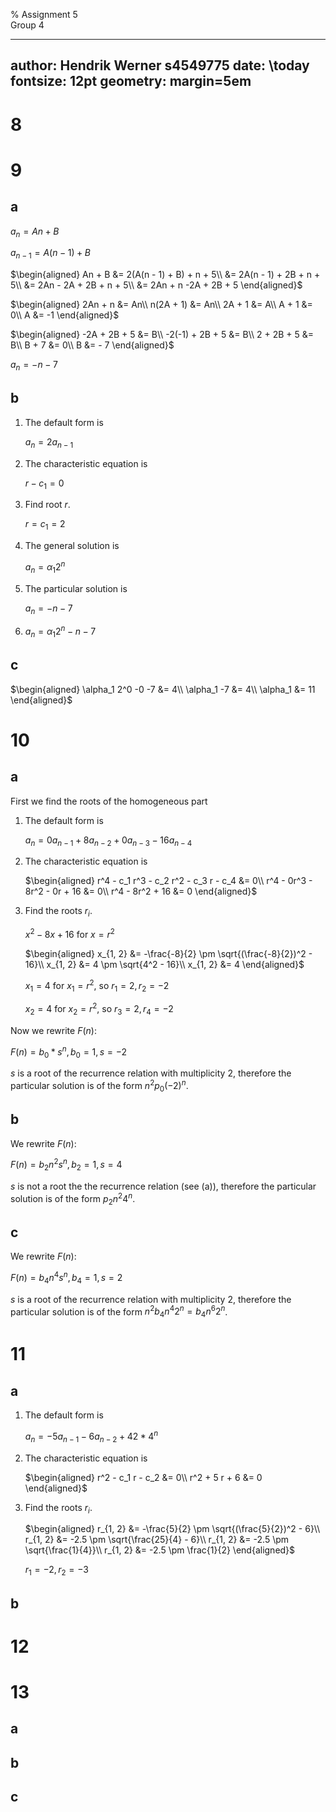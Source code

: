 % Assignment 5\
	Group 4

---
author: Hendrik Werner s4549775
date: \today
fontsize: 12pt
geometry: margin=5em
---

# 8

# 9
## a
$a_n = An + B$

$a_{n - 1} = A(n - 1) + B$

$\begin{aligned}
	An + B &= 2(A(n - 1) + B) + n + 5\\
	&= 2A(n - 1) + 2B + n + 5\\
	&= 2An - 2A + 2B + n + 5\\
	&= 2An + n -2A + 2B + 5
\end{aligned}$

$\begin{aligned}
	2An + n &= An\\
	n(2A + 1) &= An\\
	2A + 1 &= A\\
	A + 1 &= 0\\
	A &= -1
\end{aligned}$

$\begin{aligned}
	-2A + 2B + 5 &= B\\
	-2(-1) + 2B + 5 &= B\\
	2 + 2B + 5 &= B\\
	B + 7 &= 0\\
	B &= - 7
\end{aligned}$

$a_n = -n -7$

## b
1. The default form is

	$a_n = 2a_{n - 1}$

2. The characteristic equation is

	$r - c_1 = 0$

3. Find root $r$.

	$r = c_1 = 2$

4. The general solution is

	$a_n = \alpha_1 2^n$

5. The particular solution is

	$a_n = -n -7$

6. $a_n = \alpha_1 2^n -n -7$

## c
$\begin{aligned}
	\alpha_1 2^0 -0 -7 &= 4\\
	\alpha_1 -7 &= 4\\
	\alpha_1 &= 11
\end{aligned}$

# 10
## a
First we find the roots of the homogeneous part

1. The default form is

	$a_n = 0a_{n - 1} + 8a_{n - 2} + 0a_{n - 3} - 16a_{n - 4}$

2. The characteristic equation is

	$\begin{aligned}
		r^4 - c_1 r^3 - c_2 r^2 - c_3 r - c_4 &= 0\\
		r^4 - 0r^3 - 8r^2 - 0r + 16 &= 0\\
		r^4 - 8r^2 + 16 &= 0
	\end{aligned}$

3. Find the roots $r_i$.

	$x^2 - 8x + 16$ for $x = r^2$

	$\begin{aligned}
		x_{1, 2} &= -\frac{-8}{2} \pm \sqrt{(\frac{-8}{2})^2 - 16}\\
		x_{1, 2} &= 4 \pm \sqrt{4^2 - 16}\\
		x_{1, 2} &= 4
	\end{aligned}$

	$x_1 = 4$ for $x_1 = r^2$, so $r_1 = 2, r_2 = -2$

	$x_2 = 4$ for $x_2 = r^2$, so $r_3 = 2, r_4 = -2$

Now we rewrite $F(n)$:

$F(n) = b_0 * s^n, b_0 = 1, s = -2$

$s$ is a root of the recurrence relation with multiplicity 2, therefore the particular solution is of the form $n^2 p_0 (-2)^n$.

## b
We rewrite $F(n)$:

$F(n) = b_2 n^2 s^n, b_2 = 1, s = 4$

$s$ is not a root the the recurrence relation (see (a)), therefore the particular solution is of the form $p_2 n^2 4^n$.

## c
We rewrite $F(n)$:

$F(n) = b_4 n^4 s^n, b_4 = 1, s = 2$

$s$ is a root of the recurrence relation with multiplicity 2, therefore the particular solution is of the form $n^2 b_4 n^4 2^n = b_4 n^6 2^n$.

# 11
## a
1. The default form is

	$a_n = -5a_{n - 1} -6a_{n - 2} + 42 * 4^n$

2. The characteristic equation is

	$\begin{aligned}
		r^2 - c_1 r - c_2 &= 0\\
		r^2 + 5 r + 6 &= 0
	\end{aligned}$

3. Find the roots $r_i$.

	$\begin{aligned}
		r_{1, 2} &= -\frac{5}{2} \pm \sqrt{(\frac{5}{2})^2 - 6}\\
		r_{1, 2} &= -2.5 \pm \sqrt{\frac{25}{4} - 6}\\
		r_{1, 2} &= -2.5 \pm \sqrt{\frac{1}{4}}\\
		r_{1, 2} &= -2.5 \pm \frac{1}{2}
	\end{aligned}$

	$r_1 = -2, r_2 = -3$

## b

# 12

# 13
## a
## b
## c
